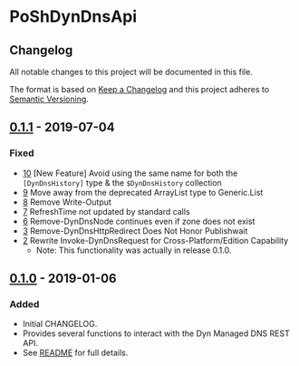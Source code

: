 # PoShDynDnsApi

## Changelog

All notable changes to this project will be documented in this file.

The format is based on [Keep a Changelog](http://keepachangelog.com/en/1.0.0/)
and this project adheres to [Semantic Versioning](http://semver.org/spec/v2.0.0.html).

## [0.1.1] - 2019-07-04

### Fixed

- [10] [New Feature] Avoid using the same name for both the `[DynDnsHistory]` type & the `$DynDnsHistory` collection
- [9] Move away from the deprecated ArrayList type to Generic.List
- [8] Remove Write-Output
- [7] RefreshTime not updated by standard calls
- [6] Remove-DynDnsNode continues even if zone does not exist
- [3] Remove-DynDnsHttpRedirect Does Not Honor Publishwait
- [2] Rewrite Invoke-DynDnsRequest for Cross-Platform/Edition Capability
  - Note: This functionality was actually in release 0.1.0.

## [0.1.0] - 2019-01-06

### Added

- Initial CHANGELOG.
- Provides several functions to interact with the Dyn Managed DNS REST API.
- See [README](https://github.com/thedavecarroll/PoShDynDnsApi/blob/master/README.md) for full details.

[0.1.1]: https://github.com/thedavecarroll/PoShDynDnsApi
[10]: https://github.com/thedavecarroll/PoShDynDnsApi/issues/10
[9]: https://github.com/thedavecarroll/PoShDynDnsApi/issues/9
[8]: https://github.com/thedavecarroll/PoShDynDnsApi/issues/8
[7]: https://github.com/thedavecarroll/PoShDynDnsApi/issues/7
[6]: https://github.com/thedavecarroll/PoShDynDnsApi/issues/6
[3]: https://github.com/thedavecarroll/PoShDynDnsApi/issues/3
[2]: https://github.com/thedavecarroll/PoShDynDnsApi/issues/2
[0.1.0]: https://github.com/thedavecarroll/PoShDynDnsApi/tree/589ca85b4db038c6ef167660365dbfeca0215f5e

[comment]: # (See the following for CHANGELOG example - https://github.com/PowerShell/PowerShellForGitHub/blob/master/CHANGELOG.md.)
